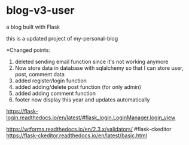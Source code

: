 # blog-v3-user
a blog built with Flask

this is a updated project of my-personal-blog

*Changed points:
1. deleted sending email function since it's not working anymore
2. Now store data in database with sqlalchemy so that I can store user, post, comment data
3. added register/login function
4. added adding/delete post function (for only admin)
5. added adding comment function
6. footer now display this year and updates automatically

<!-- flast-login -->
https://flask-login.readthedocs.io/en/latest/#flask_login.LoginManager.login_view
<!-- wtforms-validators -->
https://wtforms.readthedocs.io/en/2.3.x/validators/
#flask-ckeditor
https://flask-ckeditor.readthedocs.io/en/latest/basic.html
